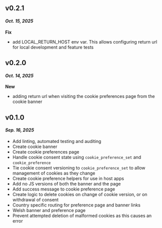 ## v0.2.1

#### _Oct. 15, 2025_

**Fix**
- add LOCAL_RETURN_HOST env var. This allows configuring return url for local development and feature tests

## v0.2.0

#### _Oct. 14, 2025_

**New**
- adding return url when visiting the cookie preferences page from the cookie banner

## v0.1.0

#### _Sep. 16, 2025_

- Add linting, automated testing and auditing
- Create cookie banner
- Create cookie preferences page
- Handle cookie consent state using `cookie_preference_set` and `cookie_preference`
- Tie cookie consent versioning to `cookie_preference_set` to allow management of cookies as they change
- Create cookie preference helpers for use in host apps
- Add no JS versions of both the banner and the page
- Add success message to cookie preference page
- Create logic to delete cookies on change of cookie version, or on withdrawal of consent
- Country specific routing for preference page and banner links
- Welsh banner and preference page
- Prevent attempted deletion of malformed cookies as this causes an error
